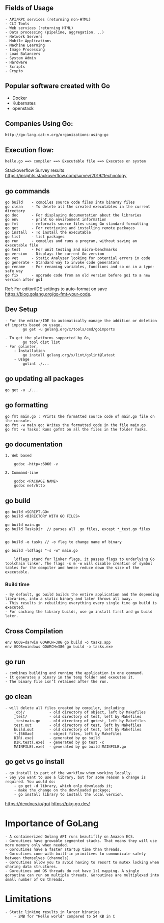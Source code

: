 ## Fields of Usage

    - API/RPC services (returning non-HTML)
    - CLI Tools
    - Web services (returning HTML)
    - Data processing (pipeline, aggregation, ..)
    - Network Servers
    - Mobile Applications
    - Machine Learning
    - Image Processing
    - Load Balancers
    - System Admin
    - Hardware
    - Scripts
    - Crypto

## Popular software created with Go

- Docker
- Kubernates
- openstack

## Companies Using Go:

    http://go-lang.cat-v.org/organizations-using-go

## Execution flow:

    hello.go ==> compiler ==> Executable file ==> Executes on system

Stackoverflow Survey results
https://insights.stackoverflow.com/survey/2019#technology

## go commands

    go build    - compiles source code files into binaray files
    go clean    - To delete all the created executables in the current directory
    go doc      - For displaying documentation about the libraries
    go env      - print Go environment information
    go fmt      - reformats source files using Go standard formatting
    go get      - For retrieving and installing remote packages
    go install  - To install the executable
    go list     - list packages
    go run      - compiles and runs a program, without saving an executable file
    go test     - For unit testing and micro-benchmarks
    go version  - Displays the current Go version
    go vet      - Static Analyzer looking for potential errors in code
    go generate - Standard way to invoke code generators
    go rename   - For renaming variables, functions and so on in a type-safe way
    go fix      - upgrade code from an old version before go1 to a new version after go1

Ref: For editor/IDE settings to auto-format on save
https://blog.golang.org/go-fmt-your-code.

## Dev Setup

    - For the editor/IDE to automatically manage the addition or deletion of imports based on usage,
            go get -u golang.org/x/tools/cmd/goimports

    - To get the platforms supported by Go,
            go tool dist list
    - For golinter,
        - Installation
            go install golang.org/x/lint/golint@latest
        - Usage
            golint ./...

## go updating all packages

    go get -u ./...

## go formatting

    go fmt main.go : Prints the formatted source code of main.go file on the console.
    go fmt -w main.go: Writes the formatted code in the file main.go
    go fmt -w Tasks: Runs gofmt on all the files in the folder Tasks.

## go documentation

    1. Web based

        godoc -http=:6060 -v

    2. Command-line

        godoc <PACKAGE NAME>
        godoc net/http

## go build

    go build <SCRIPT.GO>
    go build <DIRECTORY WITH GO FILES>

    go build main.go
    go build TasksDir  // parses all .go files, except *_test.go files


    go build -o tasks // -o flag to change name of binary

    go build -ldflags "-s -w" main.go

        ldflags stand for linker flags, it passes flags to underlying Go toolchain linker. The flags -s & -w will disable creation of symbol tables for the compiler and hence reduce down the size of the executable.

### Build time

    - By default, go build builds the entire application and the depending libraries, into a static binary and later throws all away.
    - This results in rebuilding everything every single time go build is executed.
    - For caching the library builds, use go install first and go build later.

## Cross Compilation

    env GOOS=darwin GOARCH=386 go build -o tasks.app
    env GOOS=windows GOARCH=386 go build -o tasks.exe

## go run

    - combines building and running the application in one command.
    - It generates a binary in the temp folder and executes it.
    - The binary file isn’t retained after the run.

## go clean

    - will delete all files created by compiler, including:
        _obj/           - old directory of object, left by Makefiles
        _test/          - old directory of test, left by Makefiles
        _testmain.go    - old directory of gotest, left by Makefiles
        test.out        - old directory of test, left by Makefiles
        build.out       - old directory of test, left by Makefiles
        *.[568ao]       - object files, left by Makefiles
        DIR(.exe)       - generated by go build
        DIR.test(.exe)  - generated by go test -c
        MAINFILE(.exe)  - generated by go build MAINFILE.go

## go get vs go install

    - go install is part of the workflow when working locally.
    - Say you want to use a library, but for some reason a change is required. You would do:
        - go get -d library, which only downloads it;
        - make the change on the downloaded package;
        - go install library to install the local version.

https://devdocs.io/go/
https://pkg.go.dev/

# Importance of GoLang

    - A containerized Golang API runs beautiflly on Amazon ECS.
    - Goroutines have growable segmented stacks. That means they will use more memory only when needed.
    - Goroutines have a faster startup time than threads.
    - Goroutines come with built-in primitives to communicate safely between themselves (channels).
    - Goroutines allow you to avoid having to resort to mutex locking when sharing data structures.
    - Goroutines and OS threads do not have 1:1 mapping. A single goroutine can run on multiple threads. Goroutines are multiplexed into small number of OS threads.

# Limitations

    - Static linking results in larger binaries
    	- 2MB for "Hello world" compared to 54 KB in C
